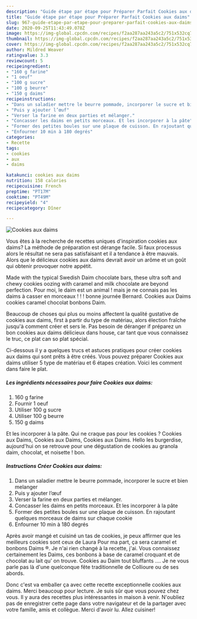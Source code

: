 ```yaml
---
description: "Guide étape par étape pour Préparer Parfait Cookies aux daims"
title: "Guide étape par étape pour Préparer Parfait Cookies aux daims"
slug: 967-guide-etape-par-etape-pour-preparer-parfait-cookies-aux-daims
date: 2020-09-25T11:43:49.078Z
image: https://img-global.cpcdn.com/recipes/f2aa287aa243a5c2/751x532cq70/cookies-aux-daims-photo-principale-de-la-recette.jpg
thumbnail: https://img-global.cpcdn.com/recipes/f2aa287aa243a5c2/751x532cq70/cookies-aux-daims-photo-principale-de-la-recette.jpg
cover: https://img-global.cpcdn.com/recipes/f2aa287aa243a5c2/751x532cq70/cookies-aux-daims-photo-principale-de-la-recette.jpg
author: Mildred Weaver
ratingvalue: 3.3
reviewcount: 5
recipeingredient:
- "160 g farine"
- "1 oeuf"
- "100 g sucre"
- "100 g beurre"
- "150 g daims"
recipeinstructions:
- "Dans un saladier mettre le beurre pommade, incorporer le sucre et bien melanger"
- "Puis y ajouter l’œuf"
- "Verser la farine en deux parties et mélanger."
- "Concasser les daims en petits morceaux. Et les incorporer à la pâte"
- "Former des petites boules sur une plaque de cuisson. En rajoutant quelques morceaux de daims sur chaque cookie"
- "Enfourner 10 min à 180 degrés"
categories:
- Recette
tags:
- cookies
- aux
- daims

katakunci: cookies aux daims 
nutrition: 158 calories
recipecuisine: French
preptime: "PT17M"
cooktime: "PT49M"
recipeyield: "4"
recipecategory: Dîner

---
```



![Cookies aux daims](https://img-global.cpcdn.com/recipes/f2aa287aa243a5c2/751x532cq70/cookies-aux-daims-photo-principale-de-la-recette.jpg)

Vous êtes à la recherche de recettes uniques d'inspiration cookies aux daims? La méthode de préparation est dérange facile. Si faux processus alors le résultat ne sera pas satisfaisant et il a tendance à être mauvais. Alors que le délicieux cookies aux daims devrait avoir un arôme et un goût qui obtenir provoquer notre appétit.

Made with the typical Swedish Daim chocolate bars, these ultra soft and chewy cookies oozing with caramel and milk chocolate are beyond perfection. Pour moi, le daim est un animal ! mais je ne connais pas les daims à casser en morceaux ! ! ! bonne journée Bernard. Cookies aux Daims cookies caramel chocolat bonbons Daim.

Beaucoup de choses qui plus ou moins affectent la qualité gustative de cookies aux daims, first à partir du type de matériau, alors élection fraîche jusqu'à comment créer et sers le. Pas besoin de déranger if préparez un bon cookies aux daims délicieux dans house, car tant que vous connaissez le truc, ce plat can so plat spécial.


Ci-dessous il y a quelques trucs et astuces pratiques pour créer cookies aux daims qui sont prêts à être créés. Vous pouvez préparer Cookies aux daims utiliser 5 type de matériau et 6 étapes création. Voici les comment dans faire le plat.

<!--inarticleads1-->

##### Les ingrédients nécessaires pour faire Cookies aux daims:

1.  160 g farine
1. Fournir 1 oeuf
1. Utiliser 100 g sucre
1. Utiliser 100 g beurre
1.  150 g daims


Et les incorporer à la pâte. Qui ne craque pas pour les cookies ? Cookies aux Daims, Cookies aux Daims, Cookies aux Daims. Hello les burgerdise, aujourd&#39;hui on se retrouve pour une dégustation de cookies au granola daim, chocolat, et noisette ! bon. 

<!--inarticleads2-->

##### Instructions Créer Cookies aux daims:

1. Dans un saladier mettre le beurre pommade, incorporer le sucre et bien melanger
1. Puis y ajouter l’œuf
1. Verser la farine en deux parties et mélanger.
1. Concasser les daims en petits morceaux. Et les incorporer à la pâte
1. Former des petites boules sur une plaque de cuisson. En rajoutant quelques morceaux de daims sur chaque cookie
1. Enfourner 10 min à 180 degrés


Après avoir mangé et cuisiné un tas de cookies, je peux affirmer que les meilleurs cookies sont ceux de Laura Pour ma part, ça sera caramel et bonbons Daims ®. Je n&#39;ai rien changé à la recette, j&#39;ai. Vous connaissez certainement les Daims, ces bonbons à base de caramel croquant et de chocolat au lait qu&#39; on trouve. Cookies au Daim tout bluffants …. Je ne vous parle pas là d&#39;une quelconque fête traditionnelle de Collioure ou de ses abords. 


Donc c'est va emballer ça avec cette recette exceptionnelle cookies aux daims. Merci beaucoup pour lecture. Je suis sûr que vous pouvez chez vous. Il y aura des recettes plus  intéressantes in maison à venir. N'oubliez pas de enregistrer cette page dans votre navigateur et de la partager avec votre famille, amis et collègue. Merci d'avoir lu. Allez cuisiner!
